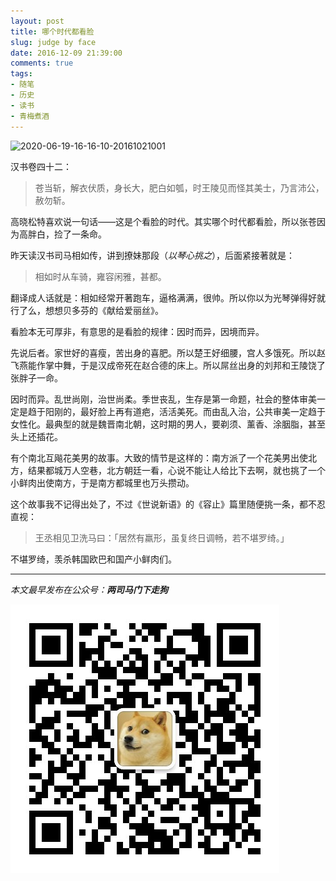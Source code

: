 ```yaml
---
layout: post
title: 哪个时代都看脸
slug: judge by face
date: 2016-12-09 21:39:00
comments: true
tags:
- 随笔
- 历史
- 读书
- 青梅煮酒
---
```


![2020-06-19-16-16-10-20161021001](https://raw.githubusercontent.com/xbot/image-hosting/master/blog/2020-06-19-16-16-10-20161021001.png)

汉书卷四十二：

> 苍当斩，解衣伏质，身长大，肥白如瓠，时王陵见而怪其美士，乃言沛公，赦勿斩。  

高晓松特喜欢说一句话——这是个看脸的时代。其实哪个时代都看脸，所以张苍因为高胖白，捡了一条命。

昨天读汉书司马相如传，讲到撩妹那段（_以琴心挑之_），后面紧接著就是：

> 相如时从车骑，雍容闲雅，甚都。  

翻译成人话就是：相如经常开著跑车，逼格满满，很帅。所以你以为光琴弹得好就行了么，想想贝多芬的《献给爱丽丝》。

看脸本无可厚非，有意思的是看脸的规律：因时而异，因境而异。

先说后者。家世好的喜瘦，苦出身的喜肥。所以楚王好细腰，宫人多饿死。所以赵飞燕能作掌中舞，于是汉成帝死在赵合德的床上。所以屌丝出身的刘邦和王陵饶了张胖子一命。

因时而异。乱世尚刚，治世尚柔。季世丧乱，生存是第一命题，社会的整体审美一定是趋于阳刚的，最好脸上再有道疤，活活美死。而由乱入治，公共审美一定趋于女性化。最典型的就是魏晋南北朝，这时期的男人，要剃须、薰香、涂胭脂，甚至头上还插花。

有个南北互飚花美男的故事。大致的情节是这样的：南方派了一个花美男出使北方，结果都城万人空巷，北方朝廷一看，心说不能让人给比下去啊，就也挑了一个小鲜肉出使南方，于是南方都城里也万头攒动。

这个故事我不记得出处了，不过《世说新语》的《容止》篇里随便挑一条，都不忍直视：

> 王丞相见卫洗马曰：「居然有羸形，虽复终日调畅，若不堪罗绮。」  

不堪罗绮，羡杀韩国欧巴和国产小鲜肉们。

<hr>

*本文最早发布在公众号：__两司马门下走狗__*

![](/images/qrcode_zougou.jpg)
